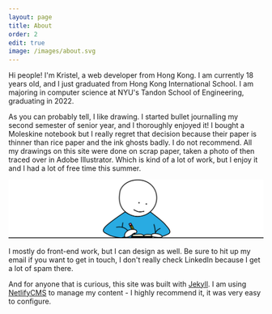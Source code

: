 ```yaml
---
layout: page
title: About
order: 2
edit: true
image: /images/about.svg
---
```

Hi people! I'm Kristel, a web developer from Hong Kong. I am currently 18 years old, and I just graduated from Hong Kong International School. I am majoring in computer science at NYU's Tandon School of Engineering, graduating in 2022.

As you can probably tell, I like drawing. I started bullet journalling my second semester of senior year, and I thoroughly enjoyed it! I bought a Moleskine notebook but I really regret that decision because their paper is thinner than rice paper and the ink ghosts badly. I do not recommend. All my drawings on this site were done on scrap paper, taken a photo of then traced over in Adobe Illustrator. Which is kind of a lot of work, but I enjoy it and I had a lot of free time this summer.

![Writing](/images/uploads/writing.svg)

I mostly do front-end work, but I can design as well. Be sure to hit up my email if you want to get in touch, I don't really check LinkedIn because I get a lot of spam there.

And for anyone that is curious, this site was built with [Jekyll](https://jekyllrb.com/). I am using [NetlifyCMS](https://www.netlifycms.org/) to manage my content - I highly recommend it, it was very easy to configure.
